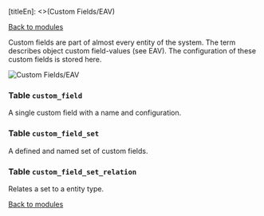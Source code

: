 [titleEn]: <>(Custom Fields/EAV)

[Back to modules](./../10-modules.md)

Custom fields are part of almost every entity of the system. The term describes object custom field-values (see EAV). The configuration of these custom fields is stored here.

![Custom Fields/EAV](./dist/erd-shopware-core-framework-customfield.png)


### Table `custom_field`

A single custom field with a name and configuration.


### Table `custom_field_set`

A defined and named set of custom fields.


### Table `custom_field_set_relation`

Relates a set to a entity type.


[Back to modules](./../10-modules.md)
